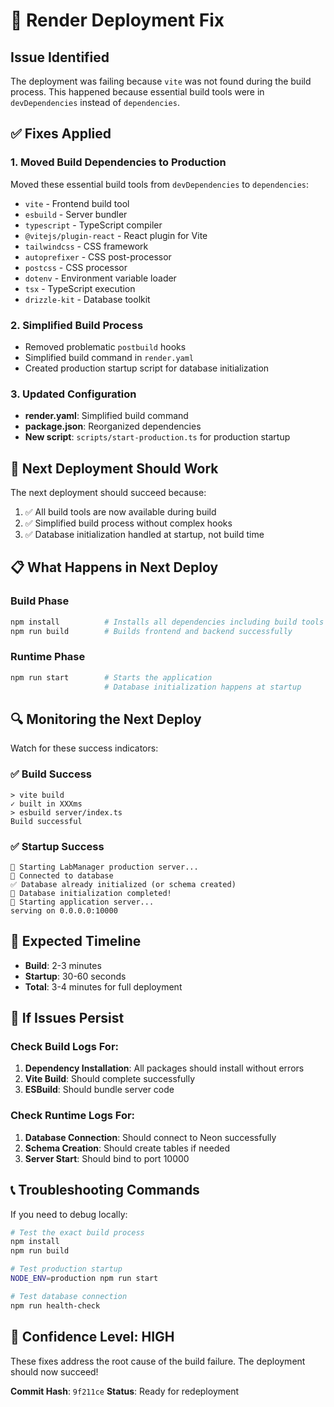 # 🔧 Render Deployment Fix

## Issue Identified
The deployment was failing because `vite` was not found during the build process. This happened because essential build tools were in `devDependencies` instead of `dependencies`.

## ✅ Fixes Applied

### 1. **Moved Build Dependencies to Production**
Moved these essential build tools from `devDependencies` to `dependencies`:
- `vite` - Frontend build tool
- `esbuild` - Server bundler  
- `typescript` - TypeScript compiler
- `@vitejs/plugin-react` - React plugin for Vite
- `tailwindcss` - CSS framework
- `autoprefixer` - CSS post-processor
- `postcss` - CSS processor
- `dotenv` - Environment variable loader
- `tsx` - TypeScript execution
- `drizzle-kit` - Database toolkit

### 2. **Simplified Build Process**
- Removed problematic `postbuild` hooks
- Simplified build command in `render.yaml`
- Created production startup script for database initialization

### 3. **Updated Configuration**
- **render.yaml**: Simplified build command
- **package.json**: Reorganized dependencies
- **New script**: `scripts/start-production.ts` for production startup

## 🚀 Next Deployment Should Work

The next deployment should succeed because:
1. ✅ All build tools are now available during build
2. ✅ Simplified build process without complex hooks
3. ✅ Database initialization handled at startup, not build time

## 📋 What Happens in Next Deploy

### Build Phase
```bash
npm install          # Installs all dependencies including build tools
npm run build        # Builds frontend and backend successfully
```

### Runtime Phase
```bash
npm run start        # Starts the application
                     # Database initialization happens at startup
```

## 🔍 Monitoring the Next Deploy

Watch for these success indicators:

### ✅ Build Success
```
> vite build
✓ built in XXXms
> esbuild server/index.ts
Build successful
```

### ✅ Startup Success
```
🚀 Starting LabManager production server...
📡 Connected to database
✅ Database already initialized (or schema created)
🎉 Database initialization completed!
🚀 Starting application server...
serving on 0.0.0.0:10000
```

## 🎯 Expected Timeline
- **Build**: 2-3 minutes
- **Startup**: 30-60 seconds
- **Total**: 3-4 minutes for full deployment

## 🔧 If Issues Persist

### Check Build Logs For:
1. **Dependency Installation**: All packages should install without errors
2. **Vite Build**: Should complete successfully
3. **ESBuild**: Should bundle server code

### Check Runtime Logs For:
1. **Database Connection**: Should connect to Neon successfully
2. **Schema Creation**: Should create tables if needed
3. **Server Start**: Should bind to port 10000

## 📞 Troubleshooting Commands

If you need to debug locally:
```bash
# Test the exact build process
npm install
npm run build

# Test production startup
NODE_ENV=production npm run start

# Test database connection
npm run health-check
```

## 🎉 Confidence Level: HIGH

These fixes address the root cause of the build failure. The deployment should now succeed! 

**Commit Hash**: `9f211ce`
**Status**: Ready for redeployment
